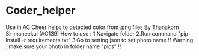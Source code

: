 # Coder_helper
Use in AC Cheer helps to detected color from .png files
By Thanakorn Sirimaneekul (AC139)
How to use :
1.Navigate folder
2.Run command "pip install -r requirements.txt"
3.Go to setting.json to set photo name 
!! Warning : make sure your photo in folder name "pics" !!
